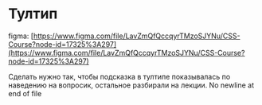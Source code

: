 # Тултип

figma: [https://www.figma.com/file/LavZmQfQccqyrTMzoSJYNu/CSS-Course?node-id=17325%3A297](https://www.figma.com/file/LavZmQfQccqyrTMzoSJYNu/CSS-Course?node-id=17325%3A297)

Сделать нужно так, чтобы подсказка в тултипе показывалась по наведению на вопросик, остальное разбирали на лекции.
 No newline at end of file
